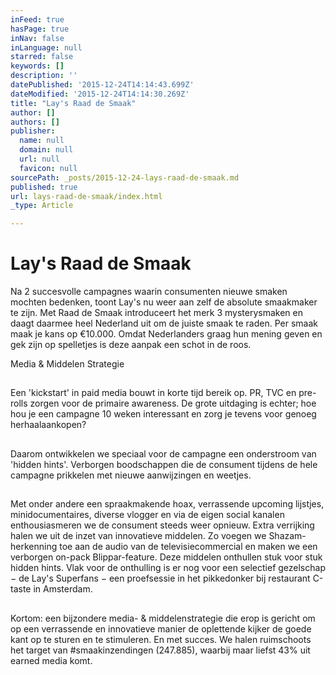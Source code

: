 ```yaml
---
inFeed: true
hasPage: true
inNav: false
inLanguage: null
starred: false
keywords: []
description: ''
datePublished: '2015-12-24T14:14:43.699Z'
dateModified: '2015-12-24T14:14:30.269Z'
title: "Lay's Raad de Smaak"
author: []
authors: []
publisher:
  name: null
  domain: null
  url: null
  favicon: null
sourcePath: _posts/2015-12-24-lays-raad-de-smaak.md
published: true
url: lays-raad-de-smaak/index.html
_type: Article

---
```

# **Lay's Raad de Smaak**

Na 2 succesvolle campagnes waarin consumenten nieuwe smaken
mochten bedenken, toont Lay's nu weer aan zelf de absolute smaakmaker te zijn.
Met Raad de Smaak introduceert het merk 3 mysterysmaken en daagt daarmee heel
Nederland uit om de juiste smaak te raden. Per smaak maak je kans op €10.000\.
Omdat Nederlanders graag hun mening geven en gek zijn op spelletjes is deze
aanpak een schot in de roos.

Media & Middelen Strategie

## 

Een 'kickstart'
in paid media bouwt in korte tijd bereik op. PR, TVC en pre-rolls zorgen voor
de primaire awareness. De grote uitdaging is echter; hoe hou je een campagne 10
weken interessant en zorg je tevens voor genoeg herhaalaankopen? 

## 

Daarom
ontwikkelen we speciaal voor de campagne een onderstroom van 'hidden hints'.
Verborgen boodschappen die de consument tijdens de hele campagne prikkelen met
nieuwe aanwijzingen en weetjes. 

## 

Met onder andere
een spraakmakende hoax, verrassende upcoming lijstjes, minidocumentaires,
diverse vlogger en via de eigen social kanalen enthousiasmeren we de consument
steeds weer opnieuw. Extra verrijking halen we uit de inzet van innovatieve
middelen. Zo voegen we Shazam-herkenning toe aan de audio van de
televisiecommercial en maken we een verborgen on-pack Blippar-feature. Deze
middelen onthullen stuk voor stuk hidden hints. Vlak voor de onthulling is er
nog voor een selectief gezelschap − de Lay's Superfans − een proefsessie in het
pikkedonker bij restaurant C-taste in Amsterdam.

## 

Kortom: een
bijzondere media- & middelenstrategie die erop is gericht om op een
verrassende en innovatieve manier de oplettende kijker de goede kant op te
sturen en te stimuleren. En met succes. We halen ruimschoots het target van
\#smaakinzendingen (247.885), waarbij maar liefst 43% uit earned media komt.